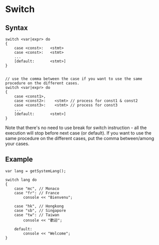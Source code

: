 Switch
======
Syntax
------
```
switch <var|expr> do
{
    case <const>:   <stmt>
    case <const>:   <stmt>
    ...
    [default:       <stmt>]
}


// use the comma between the case if you want to use the same procedure on the different cases.
switch <var|expr> do
{
    case <const1>,
    case <const2>:    <stmt> // process for const1 & const2 
    case <const3>:    <stmt> // process for const3
    ...
    [default:       <stmt>]
}

```
Note that there's no need to use break for switch instruction - all the execution will stop before next case (or default). If you want to use the same procedure on the different cases, put the comma between/among your cases.

Example
-------

```
var lang = getSystemLang();

switch lang do
{
    case "mc", // Monaco
    case "fr": // France
        console << "Bienvenu";

    case "hk", // Hongkong
    case "sb", // Singapore
    case "tw": // Taiwan
        console << "歡迎";

    default:
        console << "Welcome";
}
```